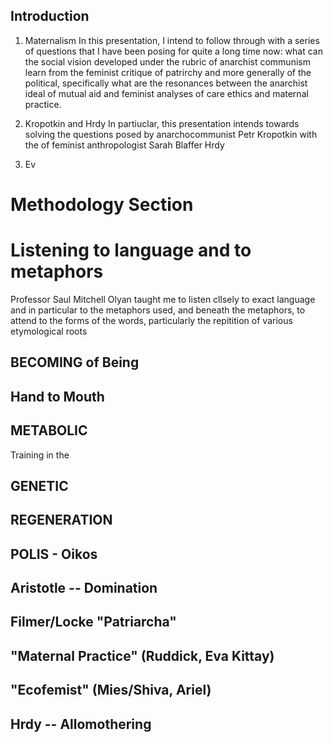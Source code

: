 
Introduction
------------
1. Maternalism
   In this presentation, I intend to follow through with a series of questions that I have been posing for quite a long time now: what can the social vision developed under the rubric of anarchist communism learn from the feminist critique of patrirchy and more generally of the political, specifically what are the resonances between the anarchist ideal of mutual aid and feminist analyses of care ethics and maternal practice.

2. Kropotkin and Hrdy
In partiuclar, this presentation intends towards solving the questions posed by anarchocommunist Petr Kropotkin with the  of feminist anthropologist Sarah Blaffer Hrdy

2.  Ev

Methodology Section
===================

Listening to language and to metaphors
======================================

Professor Saul Mitchell Olyan taught me to listen cllsely to exact language and in particular to the metaphors used, and beneath the metaphors, to attend to the forms of the words, particularly the repitition of various etymological roots

BECOMING of Being
--------

Hand to Mouth
-------------


METABOLIC
--------
Training in the


GENETIC
-------


REGENERATION
------------

POLIS - Oikos
-----

Aristotle -- Domination
------------------------

Filmer/Locke "Patriarcha"
--------------------------

"Maternal Practice" (Ruddick, Eva Kittay)
-----------------------------------------

"Ecofemist" (Mies/Shiva, Ariel) 
-------------------------------


Hrdy -- Allomothering
---------------------



